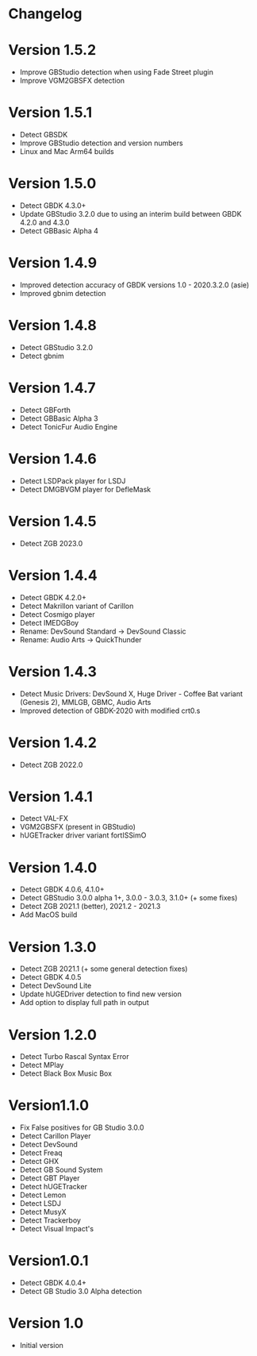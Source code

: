 Changelog
=========

# Version 1.5.2
- Improve GBStudio detection when using Fade Street plugin
- Improve VGM2GBSFX detection

# Version 1.5.1
- Detect GBSDK
- Improve GBStudio detection and version numbers
- Linux and Mac Arm64 builds

# Version 1.5.0
- Detect GBDK 4.3.0+
- Update GBStudio 3.2.0 due to using an interim build between GBDK 4.2.0 and 4.3.0
- Detect GBBasic Alpha 4

# Version 1.4.9
- Improved detection accuracy of GBDK versions 1.0 - 2020.3.2.0 (asie)
- Improved gbnim detection

# Version 1.4.8
- Detect GBStudio 3.2.0
- Detect gbnim

# Version 1.4.7
- Detect GBForth
- Detect GBBasic Alpha 3
- Detect TonicFur Audio Engine

# Version 1.4.6
- Detect LSDPack player for LSDJ
- Detect DMGBVGM player for DefleMask

# Version 1.4.5
- Detect ZGB 2023.0

# Version 1.4.4
- Detect GBDK 4.2.0+
- Detect Makrillon variant of Carillon
- Detect Cosmigo player
- Detect IMEDGBoy
- Rename: DevSound Standard -> DevSound Classic
- Rename: Audio Arts -> QuickThunder


# Version 1.4.3
- Detect Music Drivers: DevSound X, Huge Driver - Coffee Bat variant (Genesis 2), MMLGB, GBMC, Audio Arts
- Improved detection of GBDK-2020 with modified crt0.s


# Version 1.4.2
- Detect ZGB 2022.0


# Version 1.4.1
- Detect VAL-FX
- VGM2GBSFX (present in GBStudio)
- hUGETracker driver variant fortISSimO


# Version 1.4.0
- Detect GBDK 4.0.6, 4.1.0+
- Detect GBStudio 3.0.0 alpha 1+, 3.0.0 - 3.0.3, 3.1.0+ (+ some fixes)
- Detect ZGB 2021.1 (better), 2021.2 - 2021.3
- Add MacOS build


# Version 1.3.0
- Detect ZGB 2021.1 (+ some general detection fixes)
- Detect GBDK 4.0.5
- Detect DevSound Lite
- Update hUGEDriver detection to find new version
- Add option to display full path in output


# Version 1.2.0
- Detect Turbo Rascal Syntax Error
- Detect MPlay
- Detect Black Box Music Box


# Version1.1.0
- Fix False positives for GB Studio 3.0.0
- Detect Carillon Player
- Detect DevSound
- Detect Freaq
- Detect GHX
- Detect GB Sound System
- Detect GBT Player
- Detect hUGETracker
- Detect Lemon
- Detect LSDJ
- Detect MusyX
- Detect Trackerboy
- Detect Visual Impact's


# Version1.0.1
- Detect GBDK 4.0.4+
- Detect GB Studio 3.0 Alpha detection


# Version 1.0
- Initial version
